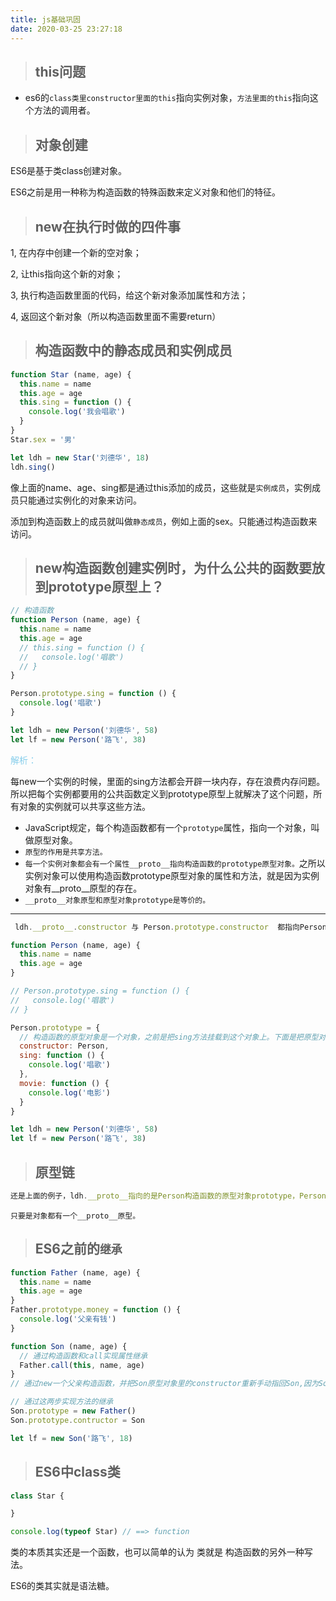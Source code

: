 ```yaml
---
title: js基础巩固
date: 2020-03-25 23:27:18
---
```


> ## this问题

+ es6的<code>class类里constructor里面的this</code>指向实例对象，<code>方法里面的this</code>指向这个方法的调用者。

> ## 对象创建

ES6是基于类class创建对象。

ES6之前是用一种称为构造函数的特殊函数来定义对象和他们的特征。

> ## new在执行时做的四件事

1, 在内存中创建一个新的空对象；

2, 让this指向这个新的对象；

3, 执行构造函数里面的代码，给这个新对象添加属性和方法；

4, 返回这个新对象（所以构造函数里面不需要return）

> ## 构造函数中的静态成员和实例成员

```js
function Star (name, age) {
  this.name = name
  this.age = age
  this.sing = function () {
    console.log('我会唱歌')
  }
}
Star.sex = '男'

let ldh = new Star('刘德华', 18)
ldh.sing()
```
像上面的name、age、sing都是通过this添加的成员，这些就是<code>实例成员</code>，实例成员只能通过实例化的对象来访问。

添加到构造函数上的成员就叫做<code>静态成员</code>，例如上面的sex。只能通过构造函数来访问。

> ## new构造函数创建实例时，为什么公共的函数要放到prototype原型上？

```js
// 构造函数
function Person (name, age) {
  this.name = name
  this.age = age
  // this.sing = function () {
  //   console.log('唱歌')
  // }
}

Person.prototype.sing = function () {
  console.log('唱歌')
}

let ldh = new Person('刘德华', 58)
let lf = new Person('路飞', 38)
```
<font color="skyblue">解析：</font>

每new一个实例的时候，里面的sing方法都会开辟一块内存，存在浪费内存问题。 所以把每个实例都要用的公共函数定义到prototype原型上就解决了这个问题，所有对象的实例就可以共享这些方法。

- JavaScript规定，每个构造函数都有一个<code>prototype</code>属性，指向一个对象，叫做原型对象。
- <code>原型的作用是共享方法。</code>
- <code>每一个实例对象都会有一个属性__proto__指向构造函数的prototype原型对象。</code>之所以实例对象可以使用构造函数prototype原型对象的属性和方法，就是因为实例对象有__proto__原型的存在。
- <code>__proto__对象原型和原型对象prototype是等价的。</code>
<hr>

```js
 ldh.__proto__.constructor 与 Person.prototype.constructor  都指向Person这个构造函数
```

```js
function Person (name, age) {
  this.name = name
  this.age = age
}

// Person.prototype.sing = function () {
//   console.log('唱歌')
// }

Person.prototype = {
  // 构造函数的原型对象是一个对象，之前是把sing方法挂载到这个对象上。下面是把原型对象重新赋值了一个对象，所以原型对象的constructor没有了，需要手动的利用constructor指回原来的构造函数。
  constructor: Person,
  sing: function () {
    console.log('唱歌')
  },
  movie: function () {
    console.log('电影')
  }
}

let ldh = new Person('刘德华', 58)
let lf = new Person('路飞', 38)
```

> ## 原型链

```js
还是上面的例子，ldh.__proto__指向的是Person构造函数的原型对象prototype，Person.prototype原型对象也有__proto__，指向Object.prototype;Object.prototype原型对象也有__proto__，指向null。
```

<code>只要是对象都有一个__proto__原型。</code>

> ## ES6之前的<code>继承</code>

```js
function Father (name, age) {
  this.name = name
  this.age = age
}
Father.prototype.money = function () {
  console.log('父亲有钱')
}

function Son (name, age) {
  // 通过构造函数和call实现属性继承
  Father.call(this, name, age)
}
// 通过new一个父亲构造函数，并把Son原型对象里的constructor重新手动指回Son,因为Son.prototype = new Father()这一步改变了Son原型对象里的constructor

// 通过这两步实现方法的继承
Son.prototype = new Father()
Son.prototype.contructor = Son

let lf = new Son('路飞', 18)
```

> ## ES6中class类
```js
class Star {

}

console.log(typeof Star) // ==> function
```
类的本质其实还是一个函数，也可以简单的认为 类就是 构造函数的另外一种写法。

ES6的类其实就是语法糖。

